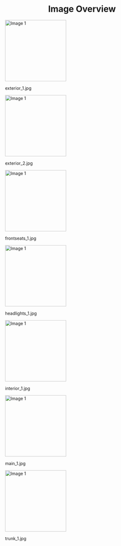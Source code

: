 <h1 style ="text-align: center;"> Image Overview </h1>
<div>
<div>
<img src="https://media.evkx.net/multimedia/models/audi/a6_e-tron/s6_sportback_e-tron/exterior_1_xst.jpg" alt="Image 1" style="width: 200px;">
<p>exterior_1.jpg</p>
</div>
<div>
<img src="https://media.evkx.net/multimedia/models/audi/a6_e-tron/s6_sportback_e-tron/exterior_2_xst.jpg" alt="Image 1" style="width: 200px;">
<p>exterior_2.jpg</p>
</div>
<div>
<img src="https://media.evkx.net/multimedia/models/audi/a6_e-tron/s6_sportback_e-tron/frontseats_1_xst.jpg" alt="Image 1" style="width: 200px;">
<p>frontseats_1.jpg</p>
</div>
<div>
<img src="https://media.evkx.net/multimedia/models/audi/a6_e-tron/s6_sportback_e-tron/headlights_1_xst.jpg" alt="Image 1" style="width: 200px;">
<p>headlights_1.jpg</p>
</div>
<div>
<img src="https://media.evkx.net/multimedia/models/audi/a6_e-tron/s6_sportback_e-tron/interior_1_xst.jpg" alt="Image 1" style="width: 200px;">
<p>interior_1.jpg</p>
</div>
<div>
<img src="https://media.evkx.net/multimedia/models/audi/a6_e-tron/s6_sportback_e-tron/main_1_xst.jpg" alt="Image 1" style="width: 200px;">
<p>main_1.jpg</p>
</div>
<div>
<img src="https://media.evkx.net/multimedia/models/audi/a6_e-tron/s6_sportback_e-tron/trunk_1_xst.jpg" alt="Image 1" style="width: 200px;">
<p>trunk_1.jpg</p>
</div>
</div>
